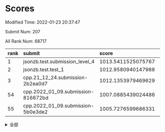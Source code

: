 # Scores

Modified Time: 2022-01-23 20:37:47

Submit Num: 207

All Rank Num: 68717

| rank |               submit               |       score        |       sigma        | pk_num |
| :--- | :--------------------------------- | :----------------- | :----------------- | :----- |
| 1    | jsonzb.test.submission_level_4     | 1013.5411525075767 | 0.7835143589103627 | 1329   |
| 2    | jsonzb.test.test_1                 | 1012.9580940147988 | 0.8001770892485892 | 1328   |
| 3    | cpp.21_12_24.submission-2b2ea0d7   | 1012.1353979469629 | 0.7889588800410645 | 1328   |
| 54   | cpp.2022_01_09.submission-816672bd | 1007.0885439024486 | 0.7309766530612017 | 1325   |
| 55   | cpp.2022_01_09.submission-5b0e3de2 | 1005.7276599686331 | 0.7211711717901501 | 1328   |


<details>
<summary>全部</summary>

| rank |                 submit                 |       score        |       sigma        | pk_num |
| :--- | :------------------------------------- | :----------------- | :----------------- | :----- |
| 1    | jsonzb.test.submission_level_4         | 1013.5411525075767 | 0.7835143589103627 | 1329   |
| 2    | jsonzb.test.test_1                     | 1012.9580940147988 | 0.8001770892485892 | 1328   |
| 3    | cpp.21_12_24.submission-2b2ea0d7       | 1012.1353979469629 | 0.7889588800410645 | 1328   |
| 4    | gobigger.level_3.submission_level_3_23 | 1011.6259361633664 | 0.7968302798796736 | 1328   |
| 5    | gobigger.level_3.submission_level_3_41 | 1011.4353565099464 | 0.7626777954950276 | 1333   |
| 6    | gobigger.level_3.submission_level_3_30 | 1011.3388955369815 | 0.7736311102392296 | 1330   |
| 7    | gobigger.level_3.submission_level_3_21 | 1011.2355800080989 | 0.7760329299524895 | 1331   |
| 8    | gobigger.level_3.submission_level_3_4  | 1011.1552380583857 | 0.7593011574798948 | 1328   |
| 9    | gobigger.level_3.submission_level_3_28 | 1010.9788602391482 | 0.7674411838776658 | 1326   |
| 10   | gobigger.level_3.submission_level_3_15 | 1010.9708167228015 | 0.790129263483121  | 1326   |
| 11   | gobigger.level_3.submission_level_3_47 | 1010.8882523976952 | 0.7671454060528424 | 1325   |
| 12   | gobigger.level_3.submission_level_3_27 | 1010.8106361990958 | 0.7793368250477264 | 1326   |
| 13   | gobigger.level_3.submission_level_3_24 | 1010.7832390894753 | 0.7680842616905272 | 1330   |
| 14   | gobigger.level_3.submission_level_3_38 | 1010.7104141988755 | 0.7960469871255643 | 1327   |
| 15   | gobigger.level_3.submission_level_3_29 | 1010.6752927759899 | 0.7600025674063892 | 1330   |
| 16   | gobigger.level_3.submission_level_3_33 | 1010.6069710325451 | 0.7605902872205784 | 1329   |
| 17   | gobigger.level_3.submission_level_3_25 | 1010.541440767953  | 0.7712381150527555 | 1330   |
| 18   | gobigger.level_3.submission_level_3_49 | 1010.5162273999692 | 0.7555924600384709 | 1327   |
| 19   | gobigger.level_3.submission_level_3_6  | 1010.5151246118813 | 0.7855503019666426 | 1328   |
| 20   | gobigger.level_3.submission_level_3_45 | 1010.5136211954285 | 0.7662992844637562 | 1327   |
| 21   | gobigger.level_3.submission_level_3_40 | 1010.4644084593455 | 0.7558221814093887 | 1330   |
| 22   | gobigger.level_3.submission_level_3_26 | 1010.2550633447245 | 0.7517814259611801 | 1325   |
| 23   | gobigger.level_3.submission_level_3_31 | 1010.1742744316291 | 0.7579425661673749 | 1323   |
| 24   | gobigger.level_3.submission_level_3_5  | 1010.0803396501736 | 0.7563005076034319 | 1326   |
| 25   | gobigger.level_3.submission_level_3_19 | 1009.9464815653554 | 0.7559598801374314 | 1328   |
| 26   | gobigger.level_3.submission_level_3_1  | 1009.9439112647899 | 0.7448295657566052 | 1328   |
| 27   | gobigger.level_3.submission_level_3_37 | 1009.9419161648484 | 0.7648439455595634 | 1323   |
| 28   | gobigger.level_3.submission_level_3_32 | 1009.894602616819  | 0.7706969813308169 | 1331   |
| 29   | gobigger.level_3.submission_level_3_9  | 1009.8073599257858 | 0.7629792631660541 | 1328   |
| 30   | gobigger.level_3.submission_level_3_18 | 1009.6858521942772 | 0.7639948445475655 | 1328   |
| 31   | gobigger.level_3.submission_level_3_11 | 1009.6237064409997 | 0.7539004508226258 | 1326   |
| 32   | gobigger.level_3.submission_level_3_43 | 1009.6223191873481 | 0.7413730066111913 | 1323   |
| 33   | gobigger.level_3.submission_level_3_36 | 1009.5715189283239 | 0.7405738472392865 | 1330   |
| 34   | gobigger.level_3.submission_level_3_34 | 1009.5642641239366 | 0.7631334061493452 | 1331   |
| 35   | gobigger.level_3.submission_level_3_46 | 1009.5420814714291 | 0.7463001866550788 | 1332   |
| 36   | gobigger.level_3.submission_level_3_44 | 1009.5058673453991 | 0.744586375795654  | 1332   |
| 37   | gobigger.level_3.submission_level_3_2  | 1009.4529184431094 | 0.7571986859724193 | 1331   |
| 38   | gobigger.level_3.submission_level_3_39 | 1009.4331663970804 | 0.7678092061754854 | 1331   |
| 39   | gobigger.level_3.submission_level_3_13 | 1009.4125434474842 | 0.7521076097244215 | 1331   |
| 40   | gobigger.level_3.submission_level_3_17 | 1009.3816884201536 | 0.7596776054269018 | 1326   |
| 41   | gobigger.level_3.submission_level_3_35 | 1009.3814851027266 | 0.7539471337265632 | 1331   |
| 42   | gobigger.level_3.submission_level_3_16 | 1009.3559603097272 | 0.7421446637447725 | 1331   |
| 43   | gobigger.level_3.submission_level_3_10 | 1009.3071809706306 | 0.7725592497113698 | 1329   |
| 44   | gobigger.level_3.submission_level_3_48 | 1009.2992735478623 | 0.7578085893633105 | 1325   |
| 45   | gobigger.level_3.submission_level_3_12 | 1009.2423820035553 | 0.7405668240089187 | 1325   |
| 46   | gobigger.level_3.submission_level_3_22 | 1009.2423068443584 | 0.7382057489720257 | 1325   |
| 47   | gobigger.level_3.submission_level_3_42 | 1009.0449812094255 | 0.7561111534372075 | 1326   |
| 48   | gobigger.level_3.submission_level_3_8  | 1008.8833885088357 | 0.7448955363077601 | 1321   |
| 49   | gobigger.level_3.submission_level_3_7  | 1008.5010362454375 | 0.7452778390592827 | 1332   |
| 50   | gobigger.level_3.submission_level_3_20 | 1008.4462472740663 | 0.7692030593453161 | 1324   |
| 51   | gobigger.level_3.submission_level_3_3  | 1008.3775588007086 | 0.7408042895093784 | 1331   |
| 52   | gobigger.level_3.submission_level_3_14 | 1008.3692525989492 | 0.739174687456756  | 1329   |
| 53   | gobigger.level_3.submission_level_3_0  | 1007.8819284088873 | 0.740786369706036  | 1326   |
| 54   | cpp.2022_01_09.submission-816672bd     | 1007.0885439024486 | 0.7309766530612017 | 1325   |
| 55   | cpp.2022_01_09.submission-5b0e3de2     | 1005.7276599686331 | 0.7211711717901501 | 1328   |
| 56   | gobigger.level_1.submission_level_1_9  | 1004.8026488402538 | 0.7134463832586475 | 1327   |
| 57   | gobigger.level_1.submission_level_1_11 | 1004.7403259493543 | 0.7195371427947679 | 1319   |
| 58   | gobigger.level_1.submission_level_1_7  | 1004.361765455992  | 0.7066706135475623 | 1326   |
| 59   | gobigger.level_1.submission_level_1_24 | 1004.1433714394468 | 0.7305826813101692 | 1331   |
| 60   | gobigger.level_1.submission_level_1_21 | 1004.0651191855312 | 0.7310226770875651 | 1327   |
| 61   | gobigger.level_1.submission_level_1_26 | 1004.0002089943388 | 0.7292902543940749 | 1328   |
| 62   | gobigger.level_1.submission_level_1_3  | 1003.9510510337677 | 0.7187443414432956 | 1327   |
| 63   | gobigger.level_1.submission_level_1_49 | 1003.9487314019647 | 0.7183043311905748 | 1330   |
| 64   | gobigger.level_1.submission_level_1_35 | 1003.9289814290737 | 0.7165950236887317 | 1326   |
| 65   | gobigger.level_1.submission_level_1_38 | 1003.9063997658604 | 0.7257341553742994 | 1325   |
| 66   | gobigger.level_1.submission_level_1_12 | 1003.9027002514499 | 0.7355615905407173 | 1323   |
| 67   | gobigger.level_1.submission_level_1_23 | 1003.8799365811392 | 0.7170000375094867 | 1327   |
| 68   | gobigger.level_1.submission_level_1_18 | 1003.8080524640819 | 0.7133141285684591 | 1323   |
| 69   | gobigger.level_1.submission_level_1_33 | 1003.7018961756942 | 0.7068124258748921 | 1326   |
| 70   | gobigger.level_1.submission_level_1_32 | 1003.5963338784355 | 0.7115825925513855 | 1327   |
| 71   | gobigger.level_1.submission_level_1_43 | 1003.5633605712346 | 0.7212902601581379 | 1335   |
| 72   | gobigger.level_1.submission_level_1_48 | 1003.5195525019388 | 0.714897064171477  | 1327   |
| 73   | gobigger.level_1.submission_level_1_34 | 1003.4893757600304 | 0.7122580058192374 | 1327   |
| 74   | gobigger.level_1.submission_level_1_20 | 1003.4421206965333 | 0.7015380201513353 | 1326   |
| 75   | gobigger.level_1.submission_level_1_6  | 1003.3272371778703 | 0.7135452049275631 | 1327   |
| 76   | gobigger.level_1.submission_level_1_30 | 1003.3122585788826 | 0.7116996470187755 | 1333   |
| 77   | gobigger.level_1.submission_level_1_39 | 1003.2877359706706 | 0.7287565485327567 | 1324   |
| 78   | gobigger.level_1.submission_level_1_19 | 1003.2817763351148 | 0.7189794976131102 | 1332   |
| 79   | gobigger.level_1.submission_level_1_44 | 1003.2243172352588 | 0.7132814840044103 | 1326   |
| 80   | gobigger.level_1.submission_level_1_40 | 1003.2202507730746 | 0.7091694676877294 | 1325   |
| 81   | gobigger.level_1.submission_level_1_10 | 1003.2118393755277 | 0.7170150365927891 | 1329   |
| 82   | gobigger.level_1.submission_level_1_17 | 1003.1792735511591 | 0.7151821435689439 | 1330   |
| 83   | gobigger.level_1.submission_level_1_37 | 1003.099857450741  | 0.712493943739454  | 1331   |
| 84   | gobigger.level_1.submission_level_1_4  | 1003.0060011787134 | 0.7242642266792243 | 1324   |
| 85   | gobigger.level_1.submission_level_1_42 | 1003.0001488128992 | 0.7055974586825204 | 1332   |
| 86   | gobigger.level_1.submission_level_1_31 | 1002.9997443427554 | 0.7137783282680078 | 1331   |
| 87   | gobigger.level_1.submission_level_1_15 | 1002.9804854108976 | 0.7144184400554168 | 1328   |
| 88   | gobigger.level_1.submission_level_1_13 | 1002.9766123159021 | 0.7178055594991225 | 1323   |
| 89   | gobigger.level_1.submission_level_1_29 | 1002.9661401690249 | 0.7144136657245451 | 1320   |
| 90   | gobigger.level_1.submission_level_1_36 | 1002.8971401199175 | 0.7187297693496794 | 1324   |
| 91   | gobigger.level_1.submission_level_1_27 | 1002.8729800248193 | 0.7133731286257735 | 1325   |
| 92   | gobigger.level_1.submission_level_1_16 | 1002.8480486007016 | 0.7219610547316659 | 1330   |
| 93   | gobigger.level_1.submission_level_1_5  | 1002.80796956579   | 0.7134398445321289 | 1331   |
| 94   | gobigger.level_1.submission_level_1_41 | 1002.7693019046764 | 0.7176197786828525 | 1323   |
| 95   | gobigger.level_1.submission_level_1_1  | 1002.7660105568148 | 0.7122885554525351 | 1325   |
| 96   | gobigger.level_1.submission_level_1_2  | 1002.7405846893779 | 0.7135676372615731 | 1333   |
| 97   | gobigger.level_1.submission_level_1_47 | 1002.7043918069941 | 0.7188258437451733 | 1337   |
| 98   | gobigger.level_1.submission_level_1_46 | 1002.555339235838  | 0.7045485579281902 | 1331   |
| 99   | gobigger.level_1.submission_level_1_45 | 1002.5253110087845 | 0.7202331826324387 | 1331   |
| 100  | gobigger.level_1.submission_level_1_8  | 1002.5096976004272 | 0.7135710933634305 | 1329   |
| 101  | gobigger.level_1.submission_level_1_25 | 1002.4742471988898 | 0.7190279065452165 | 1326   |
| 102  | gobigger.level_1.submission_level_1_0  | 1002.3062119292545 | 0.7231458212559201 | 1328   |
| 103  | gobigger.level_1.submission_level_1_14 | 1002.2211702325751 | 0.7142632677704878 | 1325   |
| 104  | gobigger.level_1.submission_level_1_22 | 1002.1850076457292 | 0.7156057467502259 | 1326   |
| 105  | gobigger.level_1.submission_level_1_28 | 1001.9487241332859 | 0.7139307636908517 | 1329   |
| 106  | gobigger.random.submission_random_10   | 996.9638499285747  | 0.7095678714830326 | 1328   |
| 107  | gobigger.random.submission_random_22   | 996.8923724218149  | 0.7143929572008674 | 1330   |
| 108  | gobigger.random.submission_random_8    | 996.8490285215925  | 0.7090461268757349 | 1325   |
| 109  | gobigger.random.submission_random_47   | 996.8156547098453  | 0.7054970556855168 | 1331   |
| 110  | gobigger.random.submission_random_13   | 996.7901334042725  | 0.7147011256382917 | 1335   |
| 111  | gobigger.random.submission_random_18   | 996.7473131759796  | 0.692444000204513  | 1333   |
| 112  | gobigger.random.submission_random_44   | 996.5779476764725  | 0.7147243673583091 | 1325   |
| 113  | gobigger.random.submission_random_27   | 996.5511679309315  | 0.7070214294557645 | 1330   |
| 114  | gobigger.random.submission_random_1    | 996.5085560258959  | 0.7131630777777467 | 1324   |
| 115  | gobigger.random.submission_random_5    | 996.4528654524039  | 0.7125668079982003 | 1319   |
| 116  | gobigger.random.submission_random_15   | 996.3394702828092  | 0.7038603808367523 | 1332   |
| 117  | gobigger.random.submission_random_49   | 996.1894285368948  | 0.706142102897098  | 1326   |
| 118  | gobigger.random.submission_random_41   | 996.1415300881513  | 0.7116404397291806 | 1330   |
| 119  | gobigger.random.submission_random_21   | 996.0952138578521  | 0.716661204338957  | 1328   |
| 120  | gobigger.random.submission_random_20   | 996.041900267998   | 0.7055031695855684 | 1328   |
| 121  | gobigger.random.submission_random_43   | 995.9842571986557  | 0.7221691258474497 | 1330   |
| 122  | gobigger.random.submission_random_38   | 995.9129252231605  | 0.7175291484329854 | 1332   |
| 123  | gobigger.random.submission_random_42   | 995.9099176563911  | 0.7077323149995368 | 1325   |
| 124  | gobigger.random.submission_random_48   | 995.8927747599332  | 0.7132443535522683 | 1332   |
| 125  | gobigger.random.submission_random_6    | 995.8536611199925  | 0.7276303069590899 | 1327   |
| 126  | gobigger.random.submission_random_12   | 995.8131746240174  | 0.7235317292889634 | 1326   |
| 127  | gobigger.random.submission_random_16   | 995.7994247553368  | 0.7178983517121429 | 1330   |
| 128  | gobigger.random.submission_random_14   | 995.7717784037438  | 0.7137381004981423 | 1320   |
| 129  | gobigger.random.submission_random_24   | 995.701429844341   | 0.7059270957208611 | 1327   |
| 130  | gobigger.random.submission_random_25   | 995.6682248244858  | 0.7200101847945021 | 1327   |
| 131  | gobigger.random.submission_random_33   | 995.6063987048421  | 0.7195082422328662 | 1326   |
| 132  | gobigger.random.submission_random_46   | 995.567661441507   | 0.7092915688060717 | 1332   |
| 133  | gobigger.random.submission_random_28   | 995.498917789198   | 0.7094655096157277 | 1329   |
| 134  | gobigger.random.submission_random_37   | 995.4943134556189  | 0.7182083639753896 | 1333   |
| 135  | gobigger.random.submission_random_26   | 995.4770419363812  | 0.7217799696096787 | 1329   |
| 136  | gobigger.random.submission_random_17   | 995.4359405266579  | 0.7251134575451482 | 1327   |
| 137  | gobigger.random.submission_random_34   | 995.4313342015507  | 0.7052727971236673 | 1326   |
| 138  | gobigger.random.submission_random_35   | 995.3554954364802  | 0.7079003914914866 | 1338   |
| 139  | gobigger.random.submission_random_40   | 995.3084787848811  | 0.7113589322969223 | 1332   |
| 140  | gobigger.random.submission_random_2    | 995.3016376465232  | 0.7088913665329356 | 1326   |
| 141  | gobigger.random.submission_random_7    | 995.1594894323899  | 0.7244658216166724 | 1330   |
| 142  | gobigger.random.submission_random_45   | 995.1389881806034  | 0.7014684797002584 | 1329   |
| 143  | gobigger.random.submission_random_9    | 995.0874369097363  | 0.7070209232442997 | 1328   |
| 144  | gobigger.random.submission_random_31   | 995.0767576055051  | 0.7211551316795833 | 1330   |
| 145  | gobigger.random.submission_random_23   | 994.9871007329555  | 0.7122125119679333 | 1330   |
| 146  | gobigger.random.submission_random_0    | 994.9170369074279  | 0.7064898941988009 | 1328   |
| 147  | gobigger.random.submission_random_4    | 994.9112013854129  | 0.6935109734628311 | 1329   |
| 148  | gobigger.random.submission_random_32   | 994.8951348396332  | 0.7094873834842537 | 1327   |
| 149  | gobigger.random.submission_random_36   | 994.8883587248763  | 0.7177637986912908 | 1326   |
| 150  | gobigger.random.submission_random_19   | 994.7831947006293  | 0.7096349098416819 | 1324   |
| 151  | gobigger.random.submission_random_39   | 994.6229818428236  | 0.7216621747697507 | 1330   |
| 152  | gobigger.random.submission_random_30   | 994.6078564386     | 0.7055506872278479 | 1327   |
| 153  | gobigger.random.submission_random_3    | 994.5572686946647  | 0.7179245079017625 | 1324   |
| 154  | gobigger.random.submission_random_29   | 994.4752568016654  | 0.7191286894802512 | 1327   |
| 155  | gobigger.random.submission_random_11   | 994.3289539154539  | 0.7147521718928593 | 1327   |
| 156  | gobigger.level_2.submission_level_2_2  | 993.9486315213339  | 0.7456677131696062 | 1326   |
| 157  | gobigger.level_2.submission_level_2_21 | 993.716772979175   | 0.7336042211212036 | 1327   |
| 158  | gobigger.level_2.submission_level_2_25 | 993.7046122819072  | 0.7553178997901148 | 1329   |
| 159  | gobigger.level_2.submission_level_2_49 | 993.6838218049741  | 0.7433075724691156 | 1327   |
| 160  | gobigger.level_2.submission_level_2_17 | 993.6335349733752  | 0.7267758516612002 | 1327   |
| 161  | gobigger.level_2.submission_level_2_20 | 993.3249863002545  | 0.7271357899483526 | 1327   |
| 162  | gobigger.level_2.submission_level_2_47 | 993.2213885697072  | 0.7246625299549467 | 1327   |
| 163  | gobigger.level_2.submission_level_2_35 | 993.070030318379   | 0.7254169967156128 | 1326   |
| 164  | gobigger.level_2.submission_level_2_6  | 992.9914959744979  | 0.735556370849114  | 1325   |
| 165  | gobigger.level_2.submission_level_2_24 | 992.9507051103241  | 0.7524324656013931 | 1330   |
| 166  | gobigger.level_2.submission_level_2_38 | 992.936511616522   | 0.7436941412157332 | 1332   |
| 167  | gobigger.level_2.submission_level_2_30 | 992.8540484660806  | 0.7625728147141958 | 1326   |
| 168  | gobigger.level_2.submission_level_2_28 | 992.8409514750734  | 0.7348744759973366 | 1330   |
| 169  | gobigger.level_2.submission_level_2_14 | 992.8064422368035  | 0.739121054985117  | 1328   |
| 170  | gobigger.level_2.submission_level_2_40 | 992.7782513244722  | 0.7384969703922222 | 1328   |
| 171  | gobigger.level_2.submission_level_2_3  | 992.7402763798049  | 0.7373709068174383 | 1329   |
| 172  | gobigger.level_2.submission_level_2_44 | 992.6545940604348  | 0.7410125191857975 | 1327   |
| 173  | gobigger.level_2.submission_level_2_27 | 992.6048985626608  | 0.7274196169802479 | 1330   |
| 174  | gobigger.level_2.submission_level_2_12 | 992.5951826414757  | 0.7526333758568566 | 1328   |
| 175  | gobigger.level_2.submission_level_2_26 | 992.576714619205   | 0.7405898882223517 | 1324   |
| 176  | gobigger.level_2.submission_level_2_34 | 992.5176445333708  | 0.7321869950579378 | 1330   |
| 177  | gobigger.level_2.submission_level_2_18 | 992.3422496743253  | 0.7558175431922188 | 1331   |
| 178  | gobigger.level_2.submission_level_2_41 | 992.2070055340389  | 0.7361365152775212 | 1329   |
| 179  | gobigger.level_2.submission_level_2_36 | 992.1260830838592  | 0.7394897592228523 | 1329   |
| 180  | gobigger.level_2.submission_level_2_37 | 992.0694093335389  | 0.7563796711838393 | 1328   |
| 181  | gobigger.level_2.submission_level_2_48 | 992.0065521822299  | 0.7323283794354366 | 1330   |
| 182  | gobigger.level_2.submission_level_2_42 | 991.9106573013006  | 0.7478721396386229 | 1330   |
| 183  | gobigger.level_2.submission_level_2_31 | 991.8903601737514  | 0.7455745855110391 | 1321   |
| 184  | gobigger.level_2.submission_level_2_32 | 991.889218280952   | 0.7411333105851698 | 1326   |
| 185  | gobigger.level_2.submission_level_2_13 | 991.8736528189289  | 0.7450149768186878 | 1323   |
| 186  | gobigger.level_2.submission_level_2_5  | 991.8432727960336  | 0.7557228131071129 | 1324   |
| 187  | gobigger.level_2.submission_level_2_16 | 991.7039564291429  | 0.7388042436499637 | 1328   |
| 188  | gobigger.level_2.submission_level_2_43 | 991.6745288285539  | 0.7527498565763028 | 1331   |
| 189  | gobigger.level_2.submission_level_2_1  | 991.6570715294156  | 0.7368510688298837 | 1327   |
| 190  | gobigger.level_2.submission_level_2_23 | 991.6534253541157  | 0.7528793016754214 | 1330   |
| 191  | gobigger.level_2.submission_level_2_9  | 991.5463524027147  | 0.7360908728285289 | 1331   |
| 192  | gobigger.level_2.submission_level_2_46 | 991.5025891411562  | 0.7467348744584139 | 1327   |
| 193  | gobigger.level_2.submission_level_2_0  | 991.4722476545842  | 0.7470740502704687 | 1324   |
| 194  | gobigger.level_2.submission_level_2_45 | 991.3803524165505  | 0.7600580953205105 | 1331   |
| 195  | gobigger.level_2.submission_level_2_8  | 991.3431000687906  | 0.7536296183412475 | 1327   |
| 196  | gobigger.level_2.submission_level_2_19 | 991.3329482518902  | 0.7614658941040882 | 1326   |
| 197  | gobigger.level_2.submission_level_2_15 | 991.2317447660712  | 0.7522322657216788 | 1327   |
| 198  | gobigger.level_2.submission_level_2_10 | 991.1641027419122  | 0.7487449578415205 | 1330   |
| 199  | gobigger.level_2.submission_level_2_22 | 991.1604412966637  | 0.7436335475490329 | 1328   |
| 200  | gobigger.level_2.submission_level_2_4  | 990.9452926377131  | 0.7495004640614228 | 1326   |
| 201  | gobigger.level_2.submission_level_2_29 | 990.8882177363521  | 0.7791316143351142 | 1328   |
| 202  | gobigger.level_2.submission_level_2_39 | 990.8728153828998  | 0.7512294434725253 | 1330   |
| 203  | gobigger.level_2.submission_level_2_7  | 990.8653436641832  | 0.7515026560208163 | 1328   |
| 204  | gobigger.level_2.submission_level_2_11 | 990.4488746283324  | 0.7726752517033715 | 1326   |
| 205  | gobigger.level_2.submission_level_2_33 | 990.1148753827815  | 0.7743082095149241 | 1327   |
| 206  | gobigger.none.submission_none_1        | 978.6643838855952  | 1.2867506420335182 | 1327   |
| 207  | gobigger.none.submission_none_0        | 975.0374979839162  | 1.500383669461813  | 1332   |

</details>